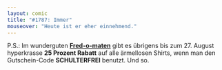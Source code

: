 ```yaml
---
layout: comic
title: "#1787: Immer"
mouseover: "Heute ist er eher einnehmend."
---
```


P.S.:
Im wunderguten <a href="http://fred-o-mat.spreadshirt.de/"><strong>Fred-o-maten</strong></a> gibt es übrigens bis zum 27. August hyperkrasse <strong>25 Prozent Rabatt</strong> auf alle ärmellosen Shirts, wenn man den Gutschein-Code <strong>SCHULTERFREI</strong> benutzt. 
Und so.
